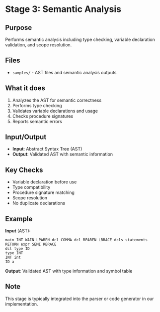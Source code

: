 # Stage 3: Semantic Analysis

## Purpose
Performs semantic analysis including type checking, variable declaration validation, and scope resolution.

## Files
- `samples/` - AST files and semantic analysis outputs

## What it does
1. Analyzes the AST for semantic correctness
2. Performs type checking
3. Validates variable declarations and usage
4. Checks procedure signatures
5. Reports semantic errors

## Input/Output
- **Input**: Abstract Syntax Tree (AST)
- **Output**: Validated AST with semantic information

## Key Checks
- Variable declaration before use
- Type compatibility
- Procedure signature matching
- Scope resolution
- No duplicate declarations

## Example
**Input** (AST):
```
main INT WAIN LPAREN dcl COMMA dcl RPAREN LBRACE dcls statements RETURN expr SEMI RBRACE
dcl type ID
type INT
INT int
ID a
```

**Output**: Validated AST with type information and symbol table

## Note
This stage is typically integrated into the parser or code generator in our implementation.
